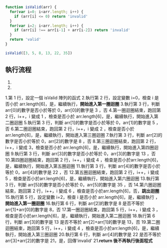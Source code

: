 ``` js
function isValid(arr) {
  for(var i=0; i<arr.length; i++) {
    if (arr[i] <= 0) return 'invalid'
  }
  for(var i=2; i<arr.length; i++) {
    if (arr[i] !== arr[i-1] + arr[i-2]) return 'invalid'
  }
  return 'valid'
}

isValid([3, 5, 8, 13, 22, 35])
```

## 執行流程
1. 
2. 

1.第 1 行，設定一個 isValid 陣列的函式
2.執行第 2 行，設定變數 i=0，檢查 i 是否小於 arr.length[6]，是，繼續執行，**開始進入第一圈迴圈**
3.執行第 3 行，判斷 arr[0]的數字是否小於等於 0，arr[0]的數字是 3 ，否
4.第一圈迴圈結束，跑回第 2 行，i++，i 變成 1 ，檢查是否小於 arr.length[6]，是，繼續執行，開始進入第二圈迴圈
5.執行第 3 行，判斷 arr[1]的數字是否小於等於 0，arr[1]的數字是 5 ，否
6.第二圈迴圈結束，跑回第 2 行，i++，i 變成 2 ，檢查是否小於arr.length[6]，是，繼續執行，開始進入第三圈迴圈
7.執行第 3 行，判斷 arr[2]的數字是否小於等於 0，arr[2]的數字是 8 ，否
8.第三圈迴圈結束，跑回第 2 行，i++，i 變成 3，檢查是否小於 arr.length[6]，是，繼續執行，開始進入第四圈迴圈
9.執行第 3 行，判斷 arr[3]的數字是否小於等於 0，arr[3]的數字是 13 ，否
10.第四圈迴圈結束，跑回第 2 行，i++，i 變成 4 ，檢查是否小於arr.length[6]，是，繼續執行，開始進入第五圈迴圈
11.執行第 3 行，判斷 arr[4]的數字是否小於等於 0，arr[4]的數字是 22 ，否
12.第五圈迴圈結束，跑回第 2 行，i++，i 變成 5 ，檢查是否小於arr.length[6]，是，繼續執行，開始進入第六圈迴圈
13.執行第 3 行，判斷 arr[5]的數字是否小於等於 0，arr[5]的數字是 35 ，否
14.第六圈迴圈結束，跑回第 2 行，i++，i 變成 6 ，檢查是否小於arr.length[6]，否，**跳出迴圈**
15.執行第 5 行，設定變數 i=2，檢查 i 是否小於 arr.length[6]，是，繼續執行 ，**開始進入第一圈迴圈**
16.執行第 6 行，判斷 arr[2]的數字是 8 是否不等於 arr[1]+arr[0]的數字是 8，否
17.第一圈迴圈結束，跑回第 5 行，i++，i 變成 3 ，檢查是否小於arr.length[6]，是，繼續執行，開始進入第二圈迴圈
18.執行第 6 行，判斷 arr[3]的數字是 13 是否不等於 arr[2]+arr[1]的數字是 13，否
19.第二圈迴圈結束，跑回第 5 行，i++，i 變成 4 ，檢查是否小於arr.length[6]，是，繼續執行，開始進入第三圈迴圈
20.執行第 6 行，判斷 arr[4]的數字是 22 是否不等於 arr[3]+arr[2]的數字是 21，是，回傳'invalid'
21.**return 後不再執行後面程式**